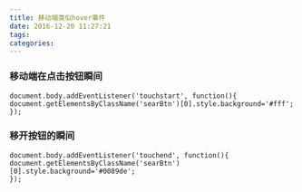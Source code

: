 ```yaml
---
title: 移动端类似hover事件
date: 2016-12-20 11:27:21
tags:
categories:
---
```


### 移动端在点击按钮瞬间

	document.body.addEventListener('touchstart', function(){ 
	document.getElementsByClassName('searBtn')[0].style.background='#fff';
	});

### 移开按钮的瞬间
	document.body.addEventListener('touchend', function(){ 
	document.getElementsByClassName('searBtn')[0].style.background='#0089de';
	});


